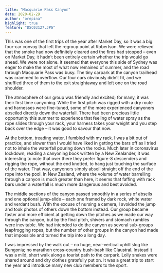 ```yaml
---
title: "Macquarie Pass Canyon"
date: 2020-02-29
author: "orepina"
highlight: true
feature: "DSC03127.JPG"
---
```

This was one of the first trips of the year after Market Day, so it was a big four-car convoy that left the regroup point at Robertson. We were relieved that the smoke had now definitely cleared and the fires had stopped – even on Market Day, it hadn’t been entirely certain whether the trip would go ahead. We were not alone. It seemed that everyone this side of Sydney was eager to make the most of what now remained of summer, and the road through Macquarie Pass was busy. The tiny carpark at the canyon trailhead was crammed to overflow. Our four cars obviously didn’t fit, and we shuffled three of them to the exit straightaway and left one on the road shoulder. 


The atmosphere of our group was friendly and excited; for many, it was their first time canyoning. While the first pitch was rigged with a dry route and harnesses were fine-tuned, some of the more experienced canyoners abseiled directly down the waterfall. There had been precious little opportunity this summer to experience that feeling of water spray as the rope slides through your rack, your harness takes your weight and you step back over the edge – it was good to savour that now.

At the bottom, treading water, I fumbled with my rack. I was a bit out of practice, and slower than I would have liked in getting the bars off as I tried not to inhale the waterfall pouring down the rocks. Much later in coronavirus lockdown, reading a canyoning book written by a New Zealander, it was interesting to note that over there they prefer figure-8 descenders and rigging the rope, without the end knotted, to hang just touching the surface of the water. That way, canyoners simply abseil straight off the end of the rope into the pool. In New Zealand, where the volume of water barrelling through a canyon is much greater than here, it seems that faffing with rack bars under a waterfall is much more dangerous and best avoided.


The middle sections of the canyon passed smoothly in a series of abseils and one optional jump-slide – each one framed by dark rock, white water and verdant bush. With the excuse of nursing a camera, I avoided the jump and took photos of others down the bottom instead. Our group became faster and more efficient at getting down the pitches as we made our way through the canyon, but by the final pitch, shivers and stomach rumbles were inevitable. We had intended to do the canyon as several sub-groups leapfrogging ropes, but the number of other groups in the canyon had made that impossible and turned the trip into a long day. 

I was impressed by the walk out – no huge, near-vertical uphill slog like Bungonia; no marathon cross-country bush-bash like Claustral. Instead it was a mild, short walk along a tourist path to the carpark. Lolly snakes were shared around and dry clothes gratefully put on. It was a great trip to start the year and introduce many new club members to the sport. 